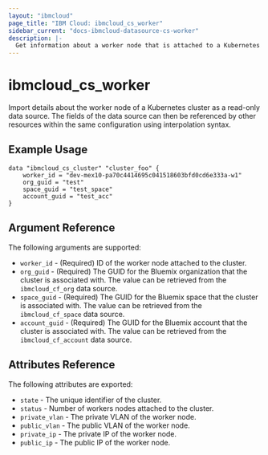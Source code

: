 ```yaml
---
layout: "ibmcloud"
page_title: "IBM Cloud: ibmcloud_cs_worker"
sidebar_current: "docs-ibmcloud-datasource-cs-worker"
description: |-
  Get information about a worker node that is attached to a Kubernetes cluster on IBM Bluemix.
---
```


# ibmcloud\_cs_worker


Import details about the worker node of a Kubernetes cluster as a read-only data source. The fields of the data source can then be referenced by other resources within the same configuration using interpolation syntax. 


## Example Usage

```hcl
data "ibmcloud_cs_cluster" "cluster_foo" {
    worker_id = "dev-mex10-pa70c4414695c041518603bfd0cd6e333a-w1"
    org_guid = "test"
	space_guid = "test_space"
	account_guid = "test_acc"
}
```

## Argument Reference

The following arguments are supported:

* `worker_id` - (Required) ID of the worker node attached to the cluster.
* `org_guid` - (Required) The GUID for the Bluemix organization that the cluster is associated with. The value can be retrieved from the `ibmcloud_cf_org` data source.
* `space_guid` - (Required) The GUID for the Bluemix space that the cluster is associated with. The value can be retrieved from the `ibmcloud_cf_space` data source.
* `account_guid` - (Required) The GUID for the Bluemix account that the cluster is associated with. The value can be retrieved from the `ibmcloud_cf_account` data source.


## Attributes Reference

The following attributes are exported:

* `state` - The unique identifier of the cluster.
* `status` - Number of workers nodes attached to the cluster.
* `private_vlan` - The private VLAN of the worker node.
* `public_vlan` -  The public VLAN of the worker node.
* `private_ip` - The private IP of the worker node.
* `public_ip` -  The public IP of the worker node.
